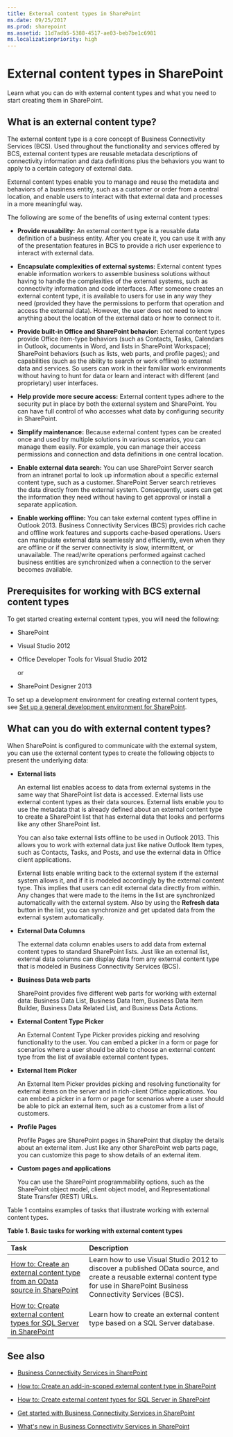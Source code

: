 ```yaml
---
title: External content types in SharePoint
ms.date: 09/25/2017
ms.prod: sharepoint
ms.assetid: 11d7adb5-5388-4517-ae03-beb7be1c6981
ms.localizationpriority: high
---
```



# External content types in SharePoint
Learn what you can do with external content types and what you need to start creating them in SharePoint.
## What is an external content type?
<a name="SP15ectoverview_what"> </a>

The external content type is a core concept of Business Connectivity Services (BCS). Used throughout the functionality and services offered by BCS, external content types are reusable metadata descriptions of connectivity information and data definitions plus the behaviors you want to apply to a certain category of external data.
  
    
    
External content types enable you to manage and reuse the metadata and behaviors of a business entity, such as a customer or order from a central location, and enable users to interact with that external data and processes in a more meaningful way.
  
    
    
The following are some of the benefits of using external content types:
  
    
    

- **Provide reusability:** An external content type is a reusable data definition of a business entity. After you create it, you can use it with any of the presentation features in BCS to provide a rich user experience to interact with external data.
    
  
- **Encapsulate complexities of external systems:** External content types enable information workers to assemble business solutions without having to handle the complexities of the external systems, such as connectivity information and code interfaces. After someone creates an external content type, it is available to users for use in any way they need (provided they have the permissions to perform that operation and access the external data). However, the user does not need to know anything about the location of the external data or how to connect to it.
    
  
- **Provide built-in Office and SharePoint behavior:** External content types provide Office item-type behaviors (such as Contacts, Tasks, Calendars in Outlook, documents in Word, and lists in SharePoint Workspace); SharePoint behaviors (such as lists, web parts, and profile pages); and capabilities (such as the ability to search or work offline) to external data and services. So users can work in their familiar work environments without having to hunt for data or learn and interact with different (and proprietary) user interfaces.
    
  
- **Help provide more secure access:** External content types adhere to the security put in place by both the external system and SharePoint. You can have full control of who accesses what data by configuring security in SharePoint.
    
  
- **Simplify maintenance:** Because external content types can be created once and used by multiple solutions in various scenarios, you can manage them easily. For example, you can manage their access permissions and connection and data definitions in one central location.
    
  
- **Enable external data search:** You can use SharePoint Server search from an intranet portal to look up information about a specific external content type, such as a customer. SharePoint Server search retrieves the data directly from the external system. Consequently, users can get the information they need without having to get approval or install a separate application.
    
  
- **Enable working offline:** You can take external content types offline in Outlook 2013. Business Connectivity Services (BCS) provides rich cache and offline work features and supports cache-based operations. Users can manipulate external data seamlessly and efficiently, even when they are offline or if the server connectivity is slow, intermittent, or unavailable. The read/write operations performed against cached business entities are synchronized when a connection to the server becomes available.
    
  

## Prerequisites for working with BCS external content types
<a name="SP15ectoverview_prereq"> </a>

To get started creating external content types, you will need the following:
  
    
    

- SharePoint
    
  
- Visual Studio 2012
    
  
- Office Developer Tools for Visual Studio 2012
    
    or
    
  
- SharePoint Designer 2013
    
  
To set up a development environment for creating external content types, see  [Set up a general development environment for SharePoint](set-up-a-general-development-environment-for-sharepoint.md).
  
    
    

## What can you do with external content types?
<a name="SP15ectoverview_whattodo"> </a>

When SharePoint is configured to communicate with the external system, you can use the external content types to create the following objects to present the underlying data:
  
    
    

- **External lists**
    
    An external list enables access to data from external systems in the same way that SharePoint list data is accessed. External lists use external content types as their data sources. External lists enable you to use the metadata that is already defined about an external content type to create a SharePoint list that has external data that looks and performs like any other SharePoint list.
    
    You can also take external lists offline to be used in Outlook 2013. This allows you to work with external data just like native Outlook Item types, such as Contacts, Tasks, and Posts, and use the external data in Office client applications.
    
    External lists enable writing back to the external system if the external system allows it, and if it is modeled accordingly by the external content type. This implies that users can edit external data directly from within. Any changes that were made to the items in the list are synchronized automatically with the external system. Also by using the **Refresh data** button in the list, you can synchronize and get updated data from the external system automatically.
    
  
- **External Data Columns**
    
    The external data column enables users to add data from external content types to standard SharePoint lists. Just like an external list, external data columns can display data from any external content type that is modeled in Business Connectivity Services (BCS).
    
  
- **Business Data web parts**
    
    SharePoint provides five different web parts for working with external data: Business Data List, Business Data Item, Business Data Item Builder, Business Data Related List, and Business Data Actions.
    
  
- **External Content Type Picker**
    
    An External Content Type Picker provides picking and resolving functionality to the user. You can embed a picker in a form or page for scenarios where a user should be able to choose an external content type from the list of available external content types. 
    
  
- **External Item Picker**
    
    An External Item Picker provides picking and resolving functionality for external items on the server and in rich-client Office applications. You can embed a picker in a form or page for scenarios where a user should be able to pick an external item, such as a customer from a list of customers. 
    
  
- **Profile Pages**
    
    Profile Pages are SharePoint pages in SharePoint that display the details about an external item. Just like any other SharePoint web parts page, you can customize this page to show details of an external item.
    
  
- **Custom pages and applications**
    
    You can use the SharePoint programmability options, such as the SharePoint object model, client object model, and Representational State Transfer (REST) URLs.
    
  
Table 1 contains examples of tasks that illustrate working with external content types.
  
    
    

**Table 1. Basic tasks for working with external content types**


|**Task**|**Description**|
|:-----|:-----|
| [How to: Create an external content type from an OData source in SharePoint](how-to-create-an-external-content-type-from-an-odata-source-in-sharepoint.md) <br/> |Learn how to use Visual Studio 2012 to discover a published OData source, and create a reusable external content type for use in SharePoint Business Connectivity Services (BCS).  <br/> |
| [How to: Create external content types for SQL Server in SharePoint](how-to-create-external-content-types-for-sql-server-in-sharepoint.md) <br/> |Learn how to create an external content type based on a SQL Server database.  <br/> |
   

## See also
<a name="SP15ectoverview_addres"> </a>


-  [Business Connectivity Services in SharePoint](business-connectivity-services-in-sharepoint.md)
    
  
-  [How to: Create an add-in-scoped external content type in SharePoint](how-to-create-an-add-in-scoped-external-content-type-in-sharepoint.md)
    
  
-  [How to: Create external content types for SQL Server in SharePoint](how-to-create-external-content-types-for-sql-server-in-sharepoint.md)
    
  
-  [Get started with Business Connectivity Services in SharePoint](get-started-with-business-connectivity-services-in-sharepoint.md)
    
  
-  [What's new in Business Connectivity Services in SharePoint](what-s-new-in-business-connectivity-services-in-sharepoint.md)
    
  

